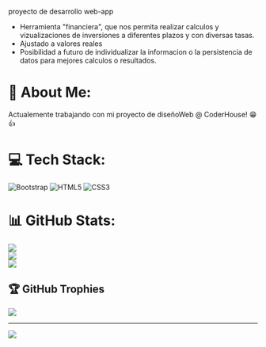 proyecto de desarrollo web-app
- Herramienta "financiera", que nos permita realizar calculos y vizualizaciones de inversiones a diferentes plazos y con diversas tasas.
- Ajustado a valores reales
- Posibilidad a futuro de individualizar la informacion o la persistencia de datos para mejores calculos o resultados.

# 💫 About Me:
Actualemente trabajando con mi proyecto de diseñoWeb @ CoderHouse! 😁👍


# 💻 Tech Stack:
![Bootstrap](https://img.shields.io/badge/bootstrap-%23563D7C.svg?style=for-the-badge&logo=bootstrap&logoColor=white) ![HTML5](https://img.shields.io/badge/html5-%23E34F26.svg?style=for-the-badge&logo=html5&logoColor=white) ![CSS3](https://img.shields.io/badge/css3-%231572B6.svg?style=for-the-badge&logo=css3&logoColor=white)
# 📊 GitHub Stats:
![](https://github-readme-stats.vercel.app/api?username=leoroan&theme=dark&hide_border=false&include_all_commits=true&count_private=false)<br/>
![](https://github-readme-streak-stats.herokuapp.com/?user=leoroan&theme=dark&hide_border=false)<br/>
![](https://github-readme-stats.vercel.app/api/top-langs/?username=leoroan&theme=dark&hide_border=false&include_all_commits=true&count_private=false&layout=compact)

## 🏆 GitHub Trophies
![](https://github-profile-trophy.vercel.app/?username=leoroan&theme=radical&no-frame=false&no-bg=true&margin-w=4)

---
[![](https://visitcount.itsvg.in/api?id=leoroan&icon=0&color=0)](https://visitcount.itsvg.in)
